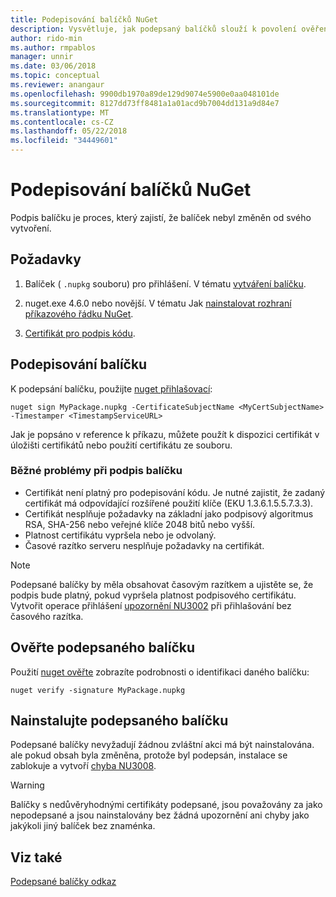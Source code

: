 ```yaml
---
title: Podepisování balíčků NuGet
description: Vysvětluje, jak podepsaný balíčků slouží k povolení ověření obsahu integrity.
author: rido-min
ms.author: rmpablos
manager: unnir
ms.date: 03/06/2018
ms.topic: conceptual
ms.reviewer: anangaur
ms.openlocfilehash: 9900db1970a89de129d9074e5900e0aa048101de
ms.sourcegitcommit: 8127dd73ff8481a1a01acd9b7004dd131a9d84e7
ms.translationtype: MT
ms.contentlocale: cs-CZ
ms.lasthandoff: 05/22/2018
ms.locfileid: "34449601"
---
```

# <a name="signing-nuget-packages"></a>Podepisování balíčků NuGet

Podpis balíčku je proces, který zajistí, že balíček nebyl změněn od svého vytvoření.

## <a name="prerequisites"></a>Požadavky

1. Balíček ( `.nupkg` souboru) pro přihlášení. V tématu [vytváření balíčku](creating-a-package.md).

1. nuget.exe 4.6.0 nebo novější. V tématu Jak [nainstalovat rozhraní příkazového řádku NuGet](../install-nuget-client-tools.md#nugetexe-cli).

1. [Certifikát pro podpis kódu](../reference/signed-packages-reference.md#get-a-code-signing-certificate).

## <a name="sign-a-package"></a>Podepisování balíčku

K podepsání balíčku, použijte [nuget přihlašovací](../tools/cli-ref-sign.md):

```cli
nuget sign MyPackage.nupkg -CertificateSubjectName <MyCertSubjectName> -Timestamper <TimestampServiceURL>
```

Jak je popsáno v reference k příkazu, můžete použít k dispozici certifikát v úložišti certifikátů nebo použití certifikátu ze souboru.

### <a name="common-problems-when-signing-a-package"></a>Běžné problémy při podpis balíčku

- Certifikát není platný pro podepisování kódu. Je nutné zajistit, že zadaný certifikát má odpovídající rozšířené použití klíče (EKU 1.3.6.1.5.5.7.3.3).
- Certifikát nesplňuje požadavky na základní jako podpisový algoritmus RSA, SHA-256 nebo veřejné klíče 2048 bitů nebo vyšší.
- Platnost certifikátu vypršela nebo je odvolaný.
- Časové razítko serveru nesplňuje požadavky na certifikát.

> [!Note]
> Podepsané balíčky by měla obsahovat časovým razítkem a ujistěte se, že podpis bude platný, pokud vypršela platnost podpisového certifikátu. Vytvořit operace přihlášení [upozornění NU3002](../reference/Errors-and-Warnings.md#nu3002) při přihlašování bez časového razítka.

## <a name="verify-a-signed-package"></a>Ověřte podepsaného balíčku

Použití [nuget ověřte](../tools/cli-ref-verify.md) zobrazíte podrobnosti o identifikaci daného balíčku:

```cli
nuget verify -signature MyPackage.nupkg
```

## <a name="install-a-signed-package"></a>Nainstalujte podepsaného balíčku

Podepsané balíčky nevyžadují žádnou zvláštní akci má být nainstalována. ale pokud obsah byla změněna, protože byl podepsán, instalace se zablokuje a vytvoří [chyba NU3008](../reference/Errors-and-Warnings.md#nu3008).

> [!Warning]
> Balíčky s nedůvěryhodnými certifikáty podepsané, jsou považovány za jako nepodepsané a jsou nainstalovány bez žádná upozornění ani chyby jako jakýkoli jiný balíček bez znaménka.

## <a name="see-also"></a>Viz také

[Podepsané balíčky odkaz](../reference/Signed-Packages-Reference.md)
